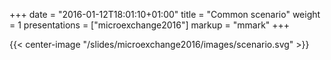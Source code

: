 +++
date = "2016-01-12T18:01:10+01:00"
title = "Common scenario"
weight = 1
presentations = ["microexchange2016"]
markup = "mmark"
+++

{{< center-image "/slides/microexchange2016/images/scenario.svg" >}}
